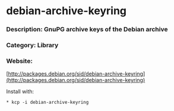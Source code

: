 # debian-archive-keyring

### Description: GnuPG archive keys of the Debian archive

### Category: Library

### Website: 
[http://packages.debian.org/sid/debian-archive-keyring](http://packages.debian.org/sid/debian-archive-keyring)

Install with:

    * kcp -i debian-archive-keyring
